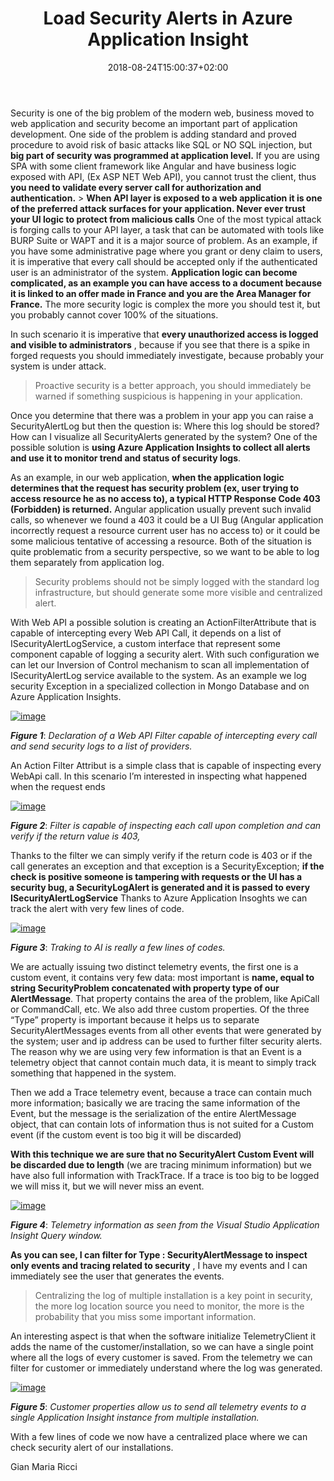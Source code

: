 ﻿---
title: "Load Security Alerts in Azure Application Insight"
description: ""
date: 2018-08-24T15:00:37+02:00
draft: false
tags: [Security]
categories: [Tools and library]
---
Security is one of the big problem of the modern web, business moved to web application and security become an important part of application development. One side of the problem is adding standard and proved procedure to avoid risk of basic attacks like SQL or NO SQL injection, but  **big part of security was programmed at application level.** If you are using SPA with some client framework like Angular and have business logic exposed with API, (Ex ASP NET Web API), you cannot trust the client, thus  **you need to validate every server call for authorization and authentication.** >  **When API layer is exposed to a web application it is one of the preferred attack surfaces for your application. Never ever trust your UI logic to protect from malicious calls** One of the most typical attack is forging calls to your API layer, a task that can be automated with tools like BURP Suite or WAPT and it is a major source of problem. As an example, if you have some administrative page where you grant or deny claim to users, it is imperative that every call should be accepted only if the authenticated user is an administrator of the system.  **Application logic can become complicated, as an example you can have access to a document because it is linked to an offer made in France and you are the Area Manager for France.** The more security logic is complex the more you should test it, but you probably cannot cover 100% of the situations.

In such scenario it is imperative that **every unauthorized access is logged and visible to administrators** , because if you see that there is a spike in forged requests you should immediately investigate, because probably your system is under attack.

> Proactive security is a better approach, you should immediately be warned if something suspicious is happening in your application.

Once you determine that there was a problem in your app you can raise a SecurityAlertLog but then the question is: Where this log should be stored? How can I visualize all SecurityAlerts generated by the system? One of the possible solution is  **using Azure Application Insights to collect all alerts and use it to monitor trend and status of security logs**.

As an example, in our web application,  **when the application logic determines that the request has security problem (ex, user trying to access resource he as no access to), a typical HTTP Response Code 403 (Forbidden) is returned.** Angular application usually prevent such invalid calls, so whenever we found a 403 it could be a UI Bug (Angular application incorrectly request a resource current user has no access to) or it could be some malicious tentative of accessing a resource. Both of the situation is quite problematic from a security perspective, so we want to be able to log them separately from application log.

> Security problems should not be simply logged with the standard log infrastructure, but should generate some more visible and centralized alert.

With Web API a possible solution is creating an ActionFilterAttribute that is capable of intercepting every Web API Call, it depends on a list of ISecurityAlertLogService, a custom interface that represent some component capable of logging a security alert. With such configuration we can let our Inversion of Control mechanism to scan all implementation of ISecurityAlertLog service available to the system. As an example we log security Exception in a specialized collection in Mongo Database and on Azure Application Insights.

[![image](https://www.codewrecks.com/blog/wp-content/uploads/2018/08/image_thumb-10.png "image")](https://www.codewrecks.com/blog/wp-content/uploads/2018/08/image-10.png)

 ***Figure 1***: *Declaration of a Web API Filter capable of intercepting every call and send security logs to a list of providers.*

An Action Filter Attribut is a simple class that is capable of inspecting every WebApi call. In this scenario I’m interested in inspecting what happened when the request ends

[![image](https://www.codewrecks.com/blog/wp-content/uploads/2018/08/image_thumb-11.png "image")](https://www.codewrecks.com/blog/wp-content/uploads/2018/08/image-11.png)

 ***Figure 2***: *Filter is capable of inspecting each call upon completion and can verify if the return value is 403,*

Thanks to the filter we can simply verify if the return code is 403 or if the call generates an exception and that exception is a SecurityException;  **if the check is positive someone is tampering with requests or the UI has a security bug, a SecurityLogAlert is generated and it is passed to every ISecurityAlertLogService** Thanks to Azure Application Insoghts we can track the alert with very few lines of code.

[![image](https://www.codewrecks.com/blog/wp-content/uploads/2018/08/image_thumb-15.png "image")](https://www.codewrecks.com/blog/wp-content/uploads/2018/08/image-15.png)

 ***Figure 3***: *Traking to AI is really a few lines of codes.*

We are actually issuing two distinct telemetry events, the first one is a custom event, it contains very few data: most important is  **name, equal to string SecurityProblem concatenated with property type of our AlertMessage**. That property contains the area of the problem, like ApiCall or CommandCall, etc. We also add three custom properties. Of the three “Type” property is important because it helps us to separate SecurityAlertMessages events from all other events that were generated by the system; user and ip address can be used to further filter security alerts. The reason why we are using very few information is that an Event is a telemetry object that cannot contain much data, it is meant to simply track something that happened in the system.

Then we add a Trace telemetry event, because a trace can contain much more information; basically we are tracing the same information of the Event, but the message is the serialization of the entire AlertMessage object, that can contain lots of information thus is not suited for a Custom event (if the custom event is too big it will be discarded)

 **With this technique we are sure that no SecurityAlert Custom Event will be discarded due to length** (we are tracing minimum information) but we have also full information with TrackTrace. If a trace is too big to be logged we will miss it, but we will never miss an event.

[![image](https://www.codewrecks.com/blog/wp-content/uploads/2018/08/image_thumb-16.png "image")](https://www.codewrecks.com/blog/wp-content/uploads/2018/08/image-16.png)

 ***Figure 4***: *Telemetry information as seen from the Visual Studio Application Insight Query window.*

 **As you can see, I can filter for Type : SecurityAlertMessage to inspect only events and tracing related to security** , I have my events and I can immediately see the user that generates the events.

> Centralizing the log of multiple installation is a key point in security, the more log location source you need to monitor, the more is the probability that you miss some important information.

An interesting aspect is that when the software initialize TelemetryClient it adds the name of the customer/installation, so we can have a single point where all the logs of every customer is saved. From the telemetry we can filter for customer or immediately understand where the log was generated.

[![image](https://www.codewrecks.com/blog/wp-content/uploads/2018/08/image_thumb-17.png "image")](https://www.codewrecks.com/blog/wp-content/uploads/2018/08/image-17.png)

 ***Figure 5***: *Customer properties allow us to send all telemetry events to a single Application Insight instance from multiple installation.*

With a few lines of code we now have a centralized place where we can check security alert of our installations.

Gian Maria Ricci
